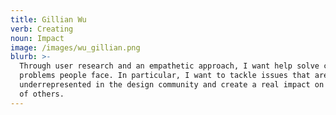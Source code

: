 ```yaml
---
title: Gillian Wu
verb: Creating
noun: Impact
image: /images/wu_gillian.png
blurb: >-
  Through user research and an empathetic approach, I want help solve complex
  problems people face. In particular, I want to tackle issues that are
  underrepresented in the design community and create a real impact on the lives
  of others.
---
```


